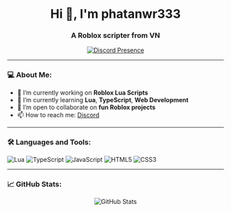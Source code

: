 <h1 align="center">Hi 👋, I'm phatanwr333</h1>
<h3 align="center">A Roblox scripter from VN </h3>

<p align="center">
  <a href="https://discord.com/users/915056069020123187">
    <img src="https://lanyard.cnrad.dev/api/915056069020123187" alt="Discord Presence" />
  </a>
</p>

---

### 💻 About Me:
- 🔭 I’m currently working on **Roblox Lua Scripts**  
- 🌱 I’m currently learning **Lua**, **TypeScript**, **Web Development**  
- 🤝 I’m open to collaborate on **fun Roblox projects**  
- 📫 How to reach me: [Discord](https://discord.com/users/915056069020123187)  

---

### 🛠️ Languages and Tools:
<p align="left">
  <img src="https://img.shields.io/badge/Lua-2C2D72?style=for-the-badge&logo=lua&logoColor=white" alt="Lua" />
  <img src="https://img.shields.io/badge/TypeScript-007ACC?style=for-the-badge&logo=typescript&logoColor=white" alt="TypeScript" />
  <img src="https://img.shields.io/badge/JavaScript-F7DF1E?style=for-the-badge&logo=javascript&logoColor=black" alt="JavaScript" />
  <img src="https://img.shields.io/badge/HTML5-E34F26?style=for-the-badge&logo=html5&logoColor=white" alt="HTML5" />
  <img src="https://img.shields.io/badge/CSS3-1572B6?style=for-the-badge&logo=css3&logoColor=white" alt="CSS3" />
</p>

---

### 📈 GitHub Stats:
<p align="center">
  <img src="https://github-readme-stats.vercel.app/api?username=phatanwr333&show_icons=true&theme=radical" alt="GitHub Stats" />
</p>


